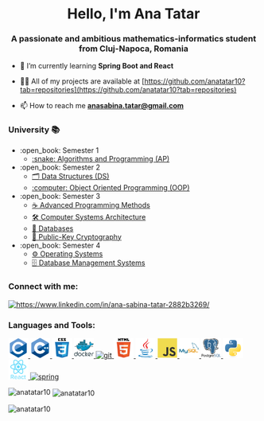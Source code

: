 <h1 align="center">Hello, I'm Ana Tatar</h1>
<h3 align="center">A passionate and ambitious mathematics-informatics student from Cluj-Napoca, Romania</h3>

<!--<p align="left"> <img src="https://komarev.com/ghpvc/?username=anatatar10&label=Profile%20views&color=0e75b6&style=flat" alt="anatatar10" /> </p>-->

- 🌱 I’m currently learning **Spring Boot and React**

- 👨‍💻 All of my projects are available at [https://github.com/anatatar10?tab=repositories](https://github.com/anatatar10?tab=repositories)

- 📫 How to reach me **anasabina.tatar@gmail.com**


### University 📚

<ul>
    <li>:open_book: Semester 1
        <ul>
            <li>
                <a href="https://github.com/anatatar10/Algorithms_And_Programming.git">
                    :snake: Algorithms and Programming (AP)
                </a>
            </li>
        </ul>
    </li>
    <li>:open_book: Semester 2
        <ul>
            <li>
                <a href="">
                    🗂 Data Structures (DS)
                </a>
            </li>
            <li>
                <a href="https://github.com/anatatar10/Music-App">
                    :computer: Object Oriented Programming (OOP)
                </a>
            </li>
        </ul>
    </li>
    <li>:open_book: Semester 3
        <ul>
            <li>
                <a href="https://github.com/anatatar10/Advanced-Programming-Methods.git">
                    ☕ Advanced Programming Methods
                </a>
            </li>
            <li>
                <a href="https://github.com/anatatar10/Computer-Systems-Arhitecture.git">
                    🛠️ Computer Systems Architecture
                </a>
            </li>
            <li>
                <a href="https://github.com/anatatar10/Databases.git">
                    💾 Databases
                </a>
            </li>
            <li>
                <a href="https://github.com/anatatar10/Public_Key_Cryptography.git">
                    🔐 Public-Key Cryptography
                </a>
            </li>
        </ul>
    </li>
    <li>:open_book: Semester 4
        <ul>
            <li>
                <a href="https://github.com/anatatar10/Opeating_Systems.git">
                    ⚙️ Operating Systems
                </a>
            </li>
            <li>
                <a href="https://github.com/anatatar10/Database-Management-Systems.git">
                    🗄️ Database Management Systems
                </a>
            </li>
        </ul>
    </li>
</ul>

<h3 align="left">Connect with me:</h3>
<p align="left">
<a href="https://www.linkedin.com/in/ana-sabina-tatar-2882b3269/" target="blank"><img align="center" src="https://raw.githubusercontent.com/rahuldkjain/github-profile-readme-generator/master/src/images/icons/Social/linked-in-alt.svg" alt="https://www.linkedin.com/in/ana-sabina-tatar-2882b3269/" height="30" width="40" /></a>
</p>


<h3 align="left">Languages and Tools:</h3>
<p align="left"> <a href="https://www.cprogramming.com/" target="_blank" rel="noreferrer"> <img src="https://raw.githubusercontent.com/devicons/devicon/master/icons/c/c-original.svg" alt="c" width="40" height="40"/> </a> <a href="https://www.w3schools.com/cpp/" target="_blank" rel="noreferrer"> <img src="https://raw.githubusercontent.com/devicons/devicon/master/icons/cplusplus/cplusplus-original.svg" alt="cplusplus" width="40" height="40"/> </a> <a href="https://www.w3schools.com/css/" target="_blank" rel="noreferrer"> <img src="https://raw.githubusercontent.com/devicons/devicon/master/icons/css3/css3-original-wordmark.svg" alt="css3" width="40" height="40"/> </a> <a href="https://www.docker.com/" target="_blank" rel="noreferrer"> <img src="https://raw.githubusercontent.com/devicons/devicon/master/icons/docker/docker-original-wordmark.svg" alt="docker" width="40" height="40"/> </a> <a href="https://git-scm.com/" target="_blank" rel="noreferrer"> <img src="https://www.vectorlogo.zone/logos/git-scm/git-scm-icon.svg" alt="git" width="40" height="40"/> </a> <a href="https://www.w3.org/html/" target="_blank" rel="noreferrer"> <img src="https://raw.githubusercontent.com/devicons/devicon/master/icons/html5/html5-original-wordmark.svg" alt="html5" width="40" height="40"/> </a> <a href="https://www.java.com" target="_blank" rel="noreferrer"> <img src="https://raw.githubusercontent.com/devicons/devicon/master/icons/java/java-original.svg" alt="java" width="40" height="40"/> </a> <a href="https://developer.mozilla.org/en-US/docs/Web/JavaScript" target="_blank" rel="noreferrer"> <img src="https://raw.githubusercontent.com/devicons/devicon/master/icons/javascript/javascript-original.svg" alt="javascript" width="40" height="40"/> </a> <a href="https://www.mysql.com/" target="_blank" rel="noreferrer"> <img src="https://raw.githubusercontent.com/devicons/devicon/master/icons/mysql/mysql-original-wordmark.svg" alt="mysql" width="40" height="40"/> </a> <a href="https://www.postgresql.org" target="_blank" rel="noreferrer"> <img src="https://raw.githubusercontent.com/devicons/devicon/master/icons/postgresql/postgresql-original-wordmark.svg" alt="postgresql" width="40" height="40"/> </a> <a href="https://www.python.org" target="_blank" rel="noreferrer"> <img src="https://raw.githubusercontent.com/devicons/devicon/master/icons/python/python-original.svg" alt="python" width="40" height="40"/> </a> <a href="https://reactjs.org/" target="_blank" rel="noreferrer"> <img src="https://raw.githubusercontent.com/devicons/devicon/master/icons/react/react-original-wordmark.svg" alt="react" width="40" height="40"/> </a> <a href="https://spring.io/" target="_blank" rel="noreferrer"> <img src="https://www.vectorlogo.zone/logos/springio/springio-icon.svg" alt="spring" width="40" height="40"/> </a> </p>

<p><img align="left" src="https://github-readme-stats.vercel.app/api/top-langs?username=anatatar10&show_icons=true&locale=en&layout=compact" alt="anatatar10" /></p>

<p>&nbsp;<img align="center" src="https://github-readme-stats.vercel.app/api?username=anatatar10&show_icons=true&locale=en" alt="anatatar10" /></p>

<p><img align="center" src="https://github-readme-streak-stats.herokuapp.com/?user=anatatar10&" alt="anatatar10" /></p>

